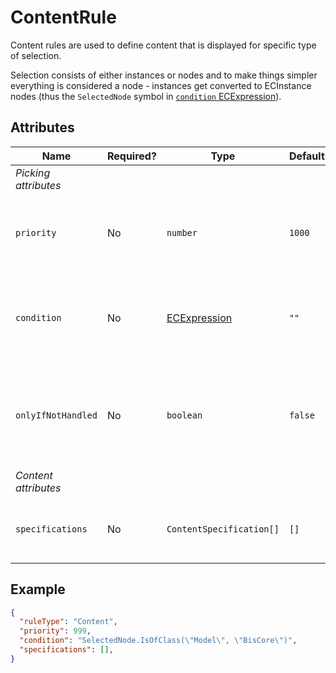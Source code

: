 # ContentRule

Content rules are used to define content that is displayed for specific type of selection.

Selection consists of either instances or nodes and to make things
simpler everything is considered a node - instances get converted to
ECInstance nodes (thus the `SelectedNode` symbol in [`condition` ECExpression](./ECExpressions.md#rule-condition)).

## Attributes

Name | Required? | Type | Default | Meaning
-|-|-|-|-
*Picking attributes* |
`priority` | No | `number` | `1000` | Defines the order in which presentation rules are evaluated.
`condition` | No | [ECExpression](./ECExpressions.md#rule-condition) |`""` | Defines a condition for the rule, which needs to be met in order to execute it.
`onlyIfNotHandled` | No | `boolean` | `false` | Should this rule be ignored if there is already an existing rule with a higher priority.
*Content attributes* |
`specifications` | No | `ContentSpecification[]` | `[]` | Specifications that define what content the rule returns.

## Example

```JSON
{
  "ruleType": "Content",
  "priority": 999,
  "condition": "SelectedNode.IsOfClass(\"Model\", \"BisCore\")",
  "specifications": [],
}
```
